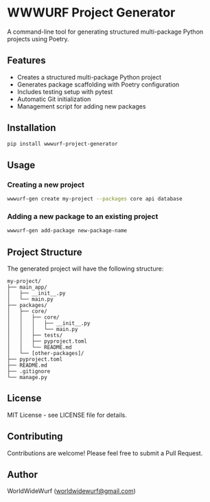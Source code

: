 # WWWURF Project Generator

A command-line tool for generating structured multi-package Python projects using Poetry.

## Features

- Creates a structured multi-package Python project
- Generates package scaffolding with Poetry configuration
- Includes testing setup with pytest
- Automatic Git initialization
- Management script for adding new packages

## Installation

```bash
pip install wwwurf-project-generator
```

## Usage

### Creating a new project

```bash
wwwurf-gen create my-project --packages core api database
```

### Adding a new package to an existing project

```bash
wwwurf-gen add-package new-package-name
```

## Project Structure

The generated project will have the following structure:

```
my-project/
├── main_app/
│   ├── __init__.py
│   └── main.py
├── packages/
│   ├── core/
│   │   ├── core/
│   │   │   ├── __init__.py
│   │   │   └── main.py
│   │   ├── tests/
│   │   ├── pyproject.toml
│   │   └── README.md
│   └── [other-packages]/
├── pyproject.toml
├── README.md
├── .gitignore
└── manage.py
```

## License

MIT License - see LICENSE file for details.

## Contributing

Contributions are welcome! Please feel free to submit a Pull Request.

## Author

WorldWideWurf (worldwidewurf@gmail.com)